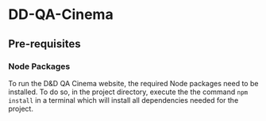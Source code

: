 # DD-QA-Cinema

## Pre-requisites

### Node Packages
To run the D&D QA Cinema website, the required Node packages need to be installed. To do so, in the project directory, execute the the command ```npm install``` in a terminal which will install all dependencies needed for the project.
